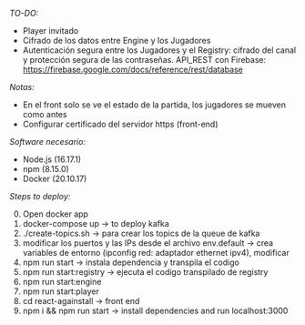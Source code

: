 *TO-DO:*
- Player invitado
- Cifrado de los datos entre Engine y los Jugadores
- Autenticación segura entre los Jugadores y el Registry: cifrado del canal y protección segura de las contraseñas. API_REST con Firebase: https://firebase.google.com/docs/reference/rest/database 

*Notas:*
- En el front solo se ve el estado de la partida, los jugadores se mueven como antes
- Configurar certificado del servidor https (front-end)

*Software necesario:*

- Node.js (16.17.1)
- npm (8.15.0)
- Docker (20.10.17)

*Steps to deploy:*

0. Open docker app
1. docker-compose up -> to deploy kafka
2. ./create-topics.sh  -> para crear los topics de la queue de kafka
3. modificar los puertos y las IPs desde el archivo env.default -> crea variables de entorno
(ipconfig red: adaptador ethernet ipv4), modificar 
5. npm run start -> instala dependencia y transpila el codigo
6. npm run start:registry -> ejecuta el codigo transpilado de registry
7. npm run start:engine
8. npm run start:player
9. cd react-againstall -> front end
10. npm i && npm run start -> install dependencies and run localhost:3000

